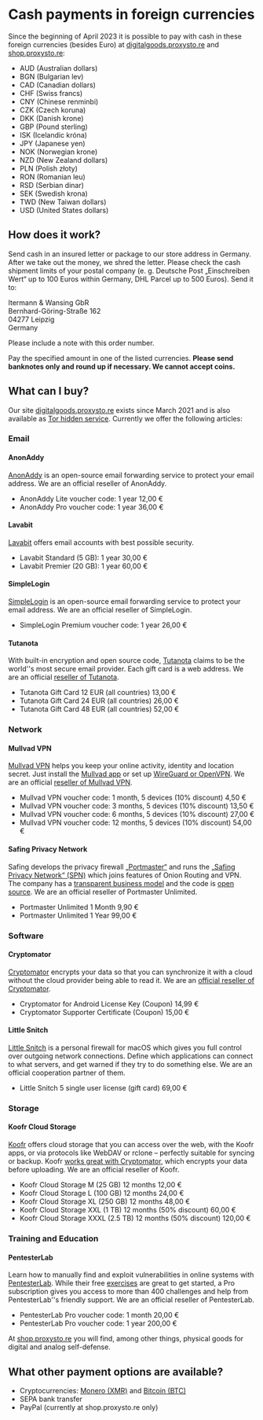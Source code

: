 # Cash payments in foreign currencies

Since the beginning of April 2023 it is possible to pay with cash in these foreign currencies (besides Euro) at [digitalgoods.proxysto.re](https://digitalgoods.proxysto.re) and [shop.proxysto.re](https://shop.proxysto.re):

* AUD (Australian dollars)
* BGN (Bulgarian lev)
* CAD (Canadian dollars)
* CHF (Swiss francs)
* CNY (Chinese renminbi)
* CZK (Czech koruna)
* DKK (Danish krone)
* GBP (Pound sterling)
* ISK (Icelandic króna)
* JPY (Japanese yen)
* NOK (Norwegian krone)
* NZD (New Zealand dollars)
* PLN (Polish złoty)
* RON (Romanian leu)
* RSD (Serbian dinar)
* SEK (Swedish krona)
* TWD (New Taiwan dollars)
* USD (United States dollars)

## How does it work?

Send cash in an insured letter or package to our store address in Germany. After we take out the money, we shred the letter. Please check the cash shipment limits of your postal company (e. g. Deutsche Post „Einschreiben Wert“ up to 100 Euros within Germany, DHL Parcel up to 500 Euros). Send it to:

Itermann & Wansing GbR<br>
Bernhard-Göring-Straße 162<br>
04277 Leipzig<br>
Germany

Please include a note with this order number.

Pay the specified amount in one of the listed currencies. **Please send banknotes only and round up if necessary. We cannot accept coins.**

## What can I buy?

Our site [digitalgoods.proxysto.re](https://digitalgoods.proxysto.re) exists since March 2021 and is also available as [Tor hidden service](http://digitazyyxyihwwzudp5syxxyn3qhcd63wqcha2dxpfqiyydmrgdiaad.onion/). Currently we offer the following articles:

### Email
#### AnonAddy
<a rel="noreferrer" target="_blank" href="https://anonaddy.com/">AnonAddy</a> is an open-source email forwarding service to protect your email address. We are an official reseller of AnonAddy.

* AnonAddy Lite voucher code: 1 year 12,00 €
* AnonAddy Pro voucher code: 1 year 36,00 €

#### Lavabit
<a rel="noreferrer" target="_blank" href="https://lavabit.com/consumer.html">Lavabit</a> offers email accounts with best possible security.

* Lavabit Standard (5 GB): 1 year 30,00 €
* Lavabit Premier (20 GB): 1 year 60,00 €

#### SimpleLogin
<a rel="noreferrer" target="_blank" href="https://simplelogin.io">SimpleLogin</a> is an open-source email forwarding service to protect your email address. We are an official reseller of SimpleLogin.

* SimpleLogin Premium voucher code: 1 year 26,00 €

#### Tutanota
With built-in encryption and open source code, <a rel="noreferrer" target="_blank"  href="https://tutanota.com/">Tutanota</a> claims to be the world''s most secure email provider. Each gift card is a web address. We are an official <a rel="noreferrer" target="_blank" href="https://tutanota.com/faq/#cryptocurrency">reseller of Tutanota</a>.

* Tutanota Gift Card 12 EUR (all countries) 13,00 €
* Tutanota Gift Card 24 EUR (all countries) 26,00 €
* Tutanota Gift Card 48 EUR (all countries) 52,00 €

### Network
#### Mullvad VPN
<a rel="noreferrer" target="_blank" href="https://mullvad.net/">Mullvad VPN</a> helps you keep your online activity, identity and location secret. Just install the <a rel="noreferrer" target="_blank" href="https://mullvad.net/en/download/">Mullvad app</a> or set up <a rel="noreferrer" target="_blank" href="https://mullvad.net/en/help/">WireGuard or OpenVPN</a>. We are an official <a rel="noreferrer" target="_blank" href="https://mullvad.net/en/help/partnerships-and-resellers/">reseller of Mullvad VPN</a>.

* Mullvad VPN voucher code: 1 month, 5 devices (10% discount) 4,50 €
* Mullvad VPN voucher code: 3 months, 5 devices (10% discount) 13,50 €
* Mullvad VPN voucher code: 6 months, 5 devices (10% discount) 27,00 €
* Mullvad VPN voucher code: 12 months, 5 devices (10% discount) 54,00 €

#### Safing Privacy Network
Safing develops the privacy firewall <a rel="noreferrer" target="_blank" href="https://safing.io">„Portmaster“</a> and runs the <a rel="noreferrer" target="_blank" href="https://safing.io/spn/">„Safing Privacy Network“ (SPN)</a> which joins features of Onion Routing and VPN. The company has a <a rel="noreferrer" target="_blank" href="https://safing.io/business-model/">transparent business model</a> and the code is <a rel="noreferrer" target="_blank" href="https://github.com/safing/">open source</a>. We are an official reseller of Portmaster Unlimited.

* Portmaster Unlimited 1 Month 9,90 €
* Portmaster Unlimited 1 Year 99,00 €

### Software
#### Cryptomator
<a rel="noreferrer" target="_blank" href="https://cryptomator.org/">Cryptomator</a> encrypts your data so that you can synchronize it with a cloud without the cloud provider being able to read it. We are an <a rel="noreferrer" target="_blank" href="https://cryptomator.org/coop/proxystore/">official reseller of Cryptomator</a>.

* Cryptomator for Android License Key (Coupon) 14,99 €
* Cryptomator Supporter Certificate (Coupon) 15,00 €

#### Little Snitch
<a rel="noreferrer" target="_blank" href="https://www.obdev.at/products/littlesnitch/index.html">Little Snitch</a> is a personal firewall for macOS which gives you full control over outgoing network connections. Define which applications can connect to what servers, and get warned if they try to do something else. We are an official cooperation partner of them.

* Little Snitch 5 single user license (gift card) 69,00 €

### Storage
#### Koofr Cloud Storage
<a rel="noreferrer" target="_blank" href="https://koofr.eu/">Koofr</a> offers cloud storage that you can access over the web, with the Koofr apps, or via protocols like WebDAV or rclone – perfectly suitable for syncing or backup. Koofr <a rel="noreferrer" target="_blank" href="https://koofr.eu/blog/posts/koofr-with-cryptomator-on-your-computer">works great with Cryptomator</a>, which encrypts your data before uploading. We are an official reseller of Koofr.

* Koofr Cloud Storage M (25 GB) 12 months 12,00 €
* Koofr Cloud Storage L (100 GB) 12 months 24,00 €
* Koofr Cloud Storage XL (250 GB) 12 months 48,00 €
* Koofr Cloud Storage XXL (1 TB) 12 months (50% discount) 60,00 €
* Koofr Cloud Storage XXXL (2.5 TB) 12 months (50% discount) 120,00 €

### Training and Education
#### PentesterLab
Learn how to manually find and exploit vulnerabilities in online systems with <a rel="noreferrer" target="_blank" href="https://www.pentesterlab.com">PentesterLab</a>. While their free <a rel="noreferrer" target="_blank" href="https://www.pentesterlab.com/exercises">exercises</a> are great to get started, a Pro subscription gives you access to more than 400 challenges and help from PentesterLab''s friendly support. We are an official reseller of PentesterLab.

* PentesterLab Pro voucher code: 1 month 20,00 €
* PentesterLab Pro voucher code: 1 year 200,00 €

At [shop.proxysto.re](https://shop.proxysto.re) you will find, among other things, physical goods for digital and analog self-defense.

## What other payment options are available?

* Cryptocurrencies: [Monero (XMR)](https://www.getmonero.org/) and [Bitcoin (BTC)](https://bitcoin.org)
* SEPA bank transfer
* PayPal (currently at shop.proxysto.re only)
